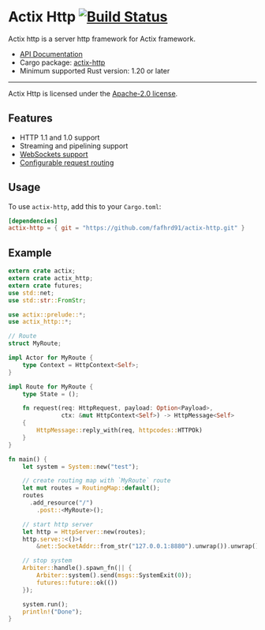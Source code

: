 # Actix Http [![Build Status](https://travis-ci.org/fafhrd91/actix-http.svg?branch=master)](https://travis-ci.org/fafhrd91/actix-http)

Actix http is a server http framework for Actix framework.

* [API Documentation](http://fafhrd91.github.io/actix-http/actix_http/)
* Cargo package: [actix-http](https://crates.io/crates/actix-http)
* Minimum supported Rust version: 1.20 or later

---

Actix Http is licensed under the [Apache-2.0 license](http://opensource.org/licenses/APACHE-2.0).

## Features

  * HTTP 1.1 and 1.0 support
  * Streaming and pipelining support
  * [WebSockets support](https://fafhrd91.github.io/actix-http/actix_http/ws/index.html)
  * [Configurable request routing](https://fafhrd91.github.io/actix-http/actix_http/struct.RoutingMap.html)

## Usage

To use `actix-http`, add this to your `Cargo.toml`:

```toml
[dependencies]
actix-http = { git = "https://github.com/fafhrd91/actix-http.git" }
```

## Example

```rust
extern crate actix;
extern crate actix_http;
extern crate futures;
use std::net;
use std::str::FromStr;

use actix::prelude::*;
use actix_http::*;

// Route
struct MyRoute;

impl Actor for MyRoute {
    type Context = HttpContext<Self>;
}

impl Route for MyRoute {
    type State = ();

    fn request(req: HttpRequest, payload: Option<Payload>,
               ctx: &mut HttpContext<Self>) -> HttpMessage<Self>
    {
        HttpMessage::reply_with(req, httpcodes::HTTPOk)
    }
}

fn main() {
    let system = System::new("test");

    // create routing map with `MyRoute` route
    let mut routes = RoutingMap::default();
    routes
      .add_resource("/")
        .post::<MyRoute>();

    // start http server
    let http = HttpServer::new(routes);
    http.serve::<()>(
        &net::SocketAddr::from_str("127.0.0.1:8880").unwrap()).unwrap();

    // stop system
    Arbiter::handle().spawn_fn(|| {
        Arbiter::system().send(msgs::SystemExit(0));
        futures::future::ok(())
    });

    system.run();
    println!("Done");
}
```
